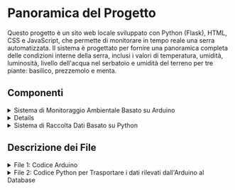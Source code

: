 # Panoramica del Progetto

Questo progetto è un sito web locale sviluppato con Python (Flask), HTML, CSS e JavaScript, che permette di monitorare in tempo reale una serra automatizzata. Il sistema è progettato per fornire una panoramica completa delle condizioni interne della serra, inclusi i valori di temperatura, umidità, luminosità, livello dell'acqua nel serbatoio e umidità del terreno per tre piante: basilico, prezzemolo e menta.

## Componenti

<details>
<summary>Sistema di Monitoraggio Ambientale Basato su Arduino</summary>
Il progetto utilizza diversi sensori ed attuatori connessi ad Arduino per automatizzare e monitorare la serra. Un DHT11 rileva temperatura e umidità interne, mentre un fotoresistore misura la luminosità. Il livello dell'acqua nel serbatoio è monitorato dal sensore apposito, e tre igrometri misurano l'umidità del terreno per basilico, prezzemolo e menta. Cinque relè controllano altrettanti attuatori: uno gestisce un motore passo-passo per aprire lo sportello della serra se la temperatura supera una soglia; uno accende una strip LED per l'illuminazione interna; e tre attivano le pompe d'acqua per irrigare le piante quando l'umidità del terreno scende sotto il livello desiderato.
</details>

<details>
 SENZA XAMPP (creazione del web-server e del DBMS necessario) L'ACCESSO AL SITO NON SARA' POSSIBILE
</details>

<details>
<summary>Sistema di Raccolta Dati Basato su Python</summary>
Nel progetto, utilizzo XAMPP per gestire un server Apache e un database MySQL. La connessione al database MySQL viene stabilita tramite il modulo "mysql.connector" in Python, che permette di interagire con il database per salvare i dati rilevati dai sensori della serra automatizzata.
</details>

## Descrizione dei File

<details>
<summary>File 1: Codice Arduino</summary>
Il codice Arduino gestisce il monitoraggio ambientale. Le sezioni chiave includono:

**Librerie, Definizioni e Variabili globali**:
```cpp
#include <Stepper.h>    // Libreria per motore passo-passo
#include <DHT.h>        // Libreria DHT11

#define DHT_TYPE 11
#define DHT_PIN 2
#define LED_DHT 3
#define LED_WATER 4
#define RELAY_LEDS 5
#define RELAY_POMPA1 6
#define RELAY_POMPA2 7
#define RELAY_POMPA3 8
#define RELAY_MOTORE_CONTROLLO 9
#define RELAY_MOTORE1 10
#define RELAY_MOTORE2 11
#define RELAY_MOTORE3 12
#define RELAY_MOTORE4 13
#define FOTO_PIN A0
#define IGRO1 A2
#define IGRO2 A3
#define IGRO3 A4
#define WATER_PIN A5

#define SOGLIA_ACQUA      150              // Soglie da impostare più tardi nel codice
#define SOGLIA_LUCE      270               //
#define SOGLIA_TEMP       32               //
#define SOGLIA_UMID_TERR1 40               // soglia per pianta1 in base a ricerche online
#define SOGLIA_UMID_TERR2 50               // soglia per pianta2 in base a ricerche online
#define SOGLIA_UMID_TERR3 60               // soglia per pianta3 in base a ricerche online

DHT dht(DHT_PIN, DHT_TYPE);                // Dichiarazione esistenza DHT11

const int PassiRivoluzione = 1024;                                                                        // Dichiarazione motore passo-passo
Stepper myStepper(PassiRivoluzione, RELAY_MOTORE1, RELAY_MOTORE2, RELAY_MOTORE3, RELAY_MOTORE4);          //
 
bool motore_attivo = false;      // Variabile globale per memorizzazione
```

**Funzione di Setup**:
```cpp
void setup() {
  Serial.begin(9600);            // Impostare la comunicazione seriale definendo la velocità in bits per second (baud)

  pinMode(LED_DHT, OUTPUT);                         // Inizializzazione di tutti i nostri pin in uscita come OUTPUT
  pinMode(LED_WATER, OUTPUT);                       //
  pinMode(RELAY_LEDS, OUTPUT);                      //
  pinMode(RELAY_POMPA1, OUTPUT);                    //
  pinMode(RELAY_POMPA2, OUTPUT);                    //
  pinMode(RELAY_POMPA3, OUTPUT);                    //
  pinMode(RELAY_MOTORE_CONTROLLO, OUTPUT);          //

  digitalWrite(LED_DHT, LOW);                          // Inizializzazione di tutti i nostri pin in uscita a LOW
  digitalWrite(LED_WATER, LOW);                        //
  digitalWrite(RELAY_LEDS, LOW);                       //
  digitalWrite(RELAY_POMPA1, LOW);                     //
  digitalWrite(RELAY_POMPA2, LOW);                     //
  digitalWrite(RELAY_POMPA3, LOW);                     //
  digitalWrite(RELAY_MOTORE_CONTROLLO, LOW);           //

  myStepper.setSpeed(17);                              // Settaggio di velocità motore passo-passo
  dht.begin();                                         // Inizializzazione DHT11

  delay(1000);       // Piccolo delay
}
```

**Funzione di Loop**:
```cpp
void loop() {
  float Temp = dht.readTemperature();                                        // Rilevazione del valore temperatura come variabile Temp
  float UmidAria = dht.readHumidity();                                       // Rilevazione del valore umidità in aria come variabile UmidAria
  float SeccTerr1 = (float(analogRead(IGRO1)) / 1023.0) * 100.0;             // Rilevazione del valore dell'umidità nel terreno ed immediata trasformazione in risultato percentuale di Secchezza
  float UmidTerr1 = 100.0 - SeccTerr1;                                       // Tramite la percentuale di Secchezza chiediamo di visualizzare la percentuale di Umidità
  float SeccTerr2 = (float(analogRead(IGRO2)) / 1023.0) * 100.0;             // Rilevazione del valore dell'umidità nel terreno ed immediata trasformazione in risultato percentuale di Secchezza 
  float UmidTerr2 = 100.0 - SeccTerr2;                                       // Tramite la percentuale di Secchezza chiediamo di visualizzare la percentuale di Umidità
  float SeccTerr3 = (float(analogRead(IGRO3)) / 1023.0) * 100.0;             // Rilevazione del valore dell'umidità nel terreno ed immediata trasformazione in risultato percentuale di Secchezza 
  float UmidTerr3 = 100.0 - SeccTerr3;                                       // Tramite la percentuale di Secchezza chiediamo di visualizzare la percentuale di Umidità
  int LivAcqua = analogRead(WATER_PIN);                                      // Rilevazione del valore del livello dell'acqua come variabile LivAcqua
  int LivLuce = analogRead(FOTO_PIN);                                        // Rilevazione del valore della luminosità come variabile LivLuce
  
  Serial.print(Temp);                         // Printing dei valori come tupla per facilitare il raccoglimento dei valori al database MySQL
  Serial.print(", ");                         //
  Serial.print(UmidAria);                     //
  Serial.print(", ");                         //
  Serial.print(UmidTerr1);                    //
  Serial.print(", ");                         //
  Serial.print(UmidTerr2);                    //
  Serial.print(", ");                         //
  Serial.print(UmidTerr3);                    //
  Serial.print(", ");                         //
  Serial.print(LivAcqua);                     //
  Serial.print(", ");                         //
  Serial.println(LivLuce);                    //

  if (LivAcqua < SOGLIA_ACQUA) {      // Condizione serbatoio in esaurimento
    digitalWrite(LED_WATER, HIGH);
  } else {
    digitalWrite(LED_WATER, LOW);
  }

  if (LivLuce > SOGLIA_LUCE) {        // Condizione per illuminazione nella serra
    digitalWrite(RELAY_LEDS, HIGH);
  } else {
    digitalWrite(RELAY_LEDS, LOW);
  }

  if (Temp > SOGLIA_TEMP) {          // Condizione LED per Temperatura elevata
    digitalWrite(LED_DHT, HIGH);
  } else {
    digitalWrite(LED_DHT, LOW);
  }
  
  if (digitalRead(LED_WATER) == LOW && UmidTerr1 < SOGLIA_UMID_TERR1) {  // Condizione partenza pompa1
    digitalWrite(RELAY_POMPA1, HIGH);
  } else {
    digitalWrite(RELAY_POMPA1, LOW);
  }

  if (digitalRead(LED_WATER) == LOW && UmidTerr2 < SOGLIA_UMID_TERR2) {  // Condizione partenza pompa2
    digitalWrite(RELAY_POMPA2, HIGH);
  } else {
    digitalWrite(RELAY_POMPA2, LOW);
  }

  if (digitalRead(LED_WATER) == LOW && UmidTerr3 < SOGLIA_UMID_TERR3) {   // Condizione partenza pompa3
    digitalWrite(RELAY_POMPA3, HIGH);
  } else {
    digitalWrite(RELAY_POMPA3, LOW);
  }

  if (digitalRead(LED_DHT) == HIGH) {          // Condizione LED per avvio motore/apertura sportello e chiusura sportello
    if (!motore_attivo) {             
      motore_attivo = true;
      myStepper.step(PassiRivoluzione * 2.75);
    }
  } else {
    digitalWrite(LED_DHT, LOW);
    if (motore_attivo) {           
      motore_attivo = false;
      myStepper.step(-PassiRivoluzione * 2.75);
    }
  }

  delay(1000);        // Delay finale del loop di 1 sec
}
```
</details>

<details>
<summary>File 2: Codice Python per Trasportare i dati rilevati dall'Arduino al Database</summary>
Il codice Python gestisce la raccolta dati e il loro inserimento nel database MySQL. Le sezioni chiave includono:

**Importazioni e Inizializzazione**:
```python
import mysql.connector
from mysql.connector import Error
import serial
import threading
```

**Ciclo Principale di Raccolta Dati**:
```python
def leggi_e_elabora_dati(ser):
    linea = ser.readline().decode('utf-8').strip()
    valoriLetti = linea.split(', ')

    try:
        temperatura = float(valoriLetti[0])
        umidita_aria = float(valoriLetti[1])
        umidita_terreno1 = float(valoriLetti[2])
        umidita_terreno2 = float(valoriLetti[3])
        umidita_terreno3 = float(valoriLetti[4])
        livello_acqua = float(valoriLetti[5])
        livello_luce = float(valoriLetti[6])
    except ValueError as ve:
        print(f"ValueError while converting sensor data: {ve}")
        return None, None, None, None, None

    print(f"Ricevuto Temperatura: {temperatura}, Umidità Aria: {umidita_aria}, Umidità Terreno Basilico: {umidita_terreno1}, Umidità Terreno Prezzemolo: {umidita_terreno2}, Umidità Terreno Menta: {umidita_terreno3}, Livello Acqua: {livello_acqua}, Livello Luminosità: {livello_luce}")
    return temperatura, umidita_aria, umidita_terreno1, umidita_terreno2, umidita_terreno3, livello_acqua, livello_luce

def create_connection():
    try:
        connection = mysql.connector.connect(
            host='localhost',
            user='root',
            password='',
            database='dbserra'
        )
        if connection.is_connected():
            print("Connected successfully")
            return connection
    except Error as e:
        print(f"Error: {e}")
        return None

def close_connection(connection):
    if connection and connection.is_connected():
        connection.close()
        print("Connection closed")

def modifica_database(connection, SQL_message):
    try:
        cursor = connection.cursor()
        cursor.execute(SQL_message)
        connection.commit()
    except Error as e:
        print(f"Error: {e}")
    finally:
        cursor.close()

def leggi_e_salva_dati(ser, db_connection, stop_event):
    while not stop_event.is_set():
        if ser.in_waiting > 0:
            temperatura, umidita_aria, umidita_terreno1, umidita_terreno2, umidita_terreno3, livello_acqua, livello_luce = leggi_e_elabora_dati(ser)
            if None in (temperatura, umidita_aria, umidita_terreno1, umidita_terreno2, umidita_terreno3, livello_acqua, livello_luce):
                continue

            if db_connection:
                try:
                    modifica_database(db_connection,
                        f"INSERT INTO datirilevati (temp, umid_aria, umid_terr1, umid_terr2, umid_terr3, liv_acqua, liv_lum) "
                        f"VALUES ({temperatura}, {umidita_aria}, {umidita_terreno1}, {umidita_terreno2}, {umidita_terreno3}, {livello_acqua}, {livello_luce})")
                except Error as e:
                    print(f"Database Error: {e}")

if __name__ == '__main__':
    PORTA_SERIALE = "COM6"
    BAUD_RATE = 9600

    try:
        ser = serial.Serial(PORTA_SERIALE, BAUD_RATE, timeout=1)
        if ser.is_open:
            print(f"Serial port {PORTA_SERIALE} opened successfully")
    except serial.SerialException as se:
        print(f"SerialException: {se}")
        ser = None

    if ser:
        db_connection = create_connection()
        stop_event = threading.Event()

        thread_DB = threading.Thread(target=leggi_e_salva_dati, args=(ser, db_connection, stop_event))
        thread_DB.start()

        try:
            while True:
                pass
        except KeyboardInterrupt:
            print("Interrupted by user, shutting down.")
            stop_event.set()
            thread_DB.join()

        ser.close()
        close_connection(db_connection)

    print("End execution")
```
</details>
